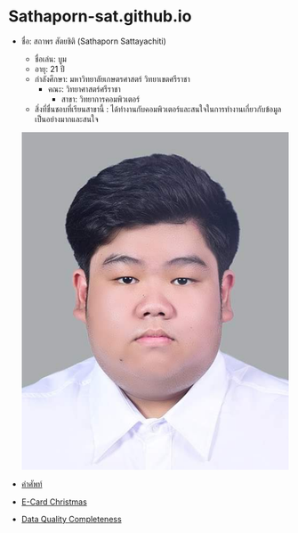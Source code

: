 # Sathaporn-sat.github.io
- ชื่อ: สถาพร สัตยชิติ (Sathaporn Sattayachiti) 
  - ชื่อเล่น: บูม
  - อายุ: 21 ปี
  - กำลังศึกษา: มหาวิทยาลัยเกษตรศาสตร์ วิทยาเขตศรีราชา
    - คณะ: วิทยาศาสตร์ศรีราชา
        - สาขา: วิทยาการคอมพิวเตอร์
  - สิ่งที่ชื่นชอบที่เรียนสาขานี้ : ได้ทำงานกับคอมพิวเตอร์และสนใจในการทำงานเกี่ยวกับข้อมูลเป็นอย่างมากและสนใจ
          
  
  
  ![รูปส่วนตัว](img/imgme.jpg)
  
- [คำศัพท์](whiteboxtesting.md)
- [E-Card Christmas](E-Card.md)
- [Data Quality Completeness](completeness.md)
